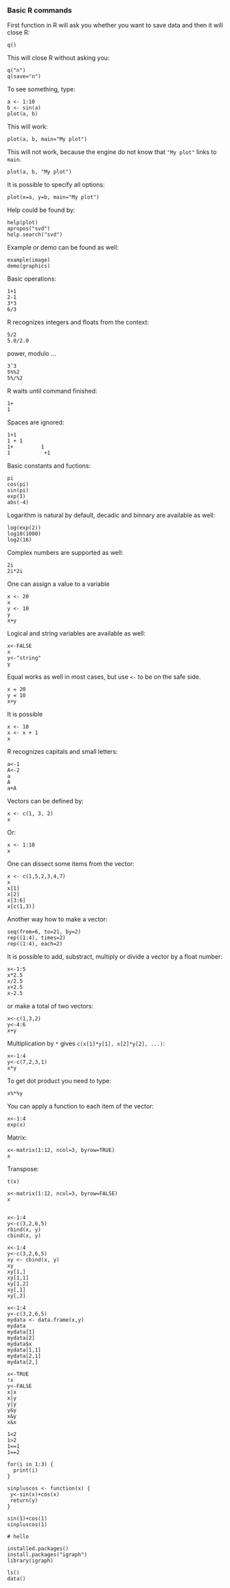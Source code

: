 ### Basic R commands
First function in R will ask you whether you want to save data and then it will close R:
```
q()
```
This will close R without asking you:
```
q("n")
q(save="n")
```
To see something, type:
```
a <- 1:10
b <- sin(a)
plot(a, b)
```
This will work:
```
plot(a, b, main="My plot")
```
This will not work, because the engine do not know that `"My plot"` links to `main`.
```
plot(a, b, "My plot")
```
It is possible to specify all options:
```
plot(x=a, y=b, main="My plot")
```
Help could be found by:
```
help(plot)
apropos("svd")
help.search("svd")
```
Example or demo can be found as well:
```
example(image)
demo(graphics)
```
Basic operations:
```
1+1
2-1
3*3
6/3
```
R recognizes integers and floats from the context:
```
5/2
5.0/2.0
```
power, modulo ...
```
3ˆ3
5%%2
5%/%2
```
R waits until command finished:
```
1+
1
```
Spaces are ignored:
```
1+1
1 + 1
1+         1
1           +1
```
Basic constants and fuctions:
```
pi
cos(pi)
sin(pi)
exp(1)
abs(-4)
```
Logarithm is natural by default, decadic and binnary are available as well:
```
log(exp(2))
log10(1000)
log2(16)
```
Complex numbers are supported as well:
```
2i
2i*2i
```
One can assign a value to a variable
```
x <- 20
x
y <- 10
y
x+y
```
Logical and string variables are available as well:
```
x<-FALSE
x
y<-"string"
y
```
Equal works as well in most cases, but use `<-` to be on the safe side.
```
x = 20
y = 10
x+y
```
It is possible 
```
x <- 10
x <- x + 1
x
```
R recognizes capitals and small letters:
```
a<-1
A<-2
a
A
a+A
```
Vectors can be defined by:
```
x <- c(1, 3, 2)
x
```
Or:
```
x <- 1:10
x
```
One can dissect some items from the vector:
```
x <- c(1,5,2,3,4,7)
x
x[1]
x[2]
x[3:6]
x[c(1,3)]
```
Another way how to make a vector:
```
seq(from=6, to=21, by=2)
rep((1:4), times=2)
rep((1:4), each=2)
```
It is possible to add, substract, multiply or divide a vector by a float number:
```
x<-1:5
x*2.5
x/2.5
x+2.5
x-2.5
```
or make a total of two vectors:
```
x<-c(1,3,2)
y<-4:6
x+y
```
Multiplication by `*` gives `c(x[1]*y[1], x[2]*y[2], ...)`:
```
x<-1:4
y<-c(7,2,3,1)
x*y
```
To get dot product you need to type:
```
x%*%y
```
You can apply a function to each item of the vector:
```
x<-1:4
exp(x)
```
Matrix:
```
x<-matrix(1:12, ncol=3, byrow=TRUE)
x
```
Transpose:
```
t(x)

x<-matrix(1:12, ncol=3, byrow=FALSE)
x


x<-1:4
y<-c(3,2,6,5)
rbind(x, y)
cbind(x, y)

x<-1:4
y<-c(3,2,6,5)
xy <- cbind(x, y)
xy
xy[1,]
xy[1,1]
xy[1,2]
xy[,1]
xy[,2]

x<-1:4
y<-c(3,2,6,5)
mydata <- data.frame(x,y)
mydata
mydata[1]
mydata[2]
mydata$x
mydata[1,1]
mydata[2,1]
mydata[2,]

x<-TRUE
!x
y<-FALSE
x|x
x|y
y|y
y&y
x&y
x&x

1<2
1>2
1==1
1==2

for(i in 1:3) {
  print(i)
}

sinpluscos <- function(x) {
 y<-sin(x)+cos(x)
 return(y)
}

sin(1)+cos(1)
sinpluscos(1)

# hello

installed.packages()
install.packages("igraph")
library(igraph)

ls()
data()
```

